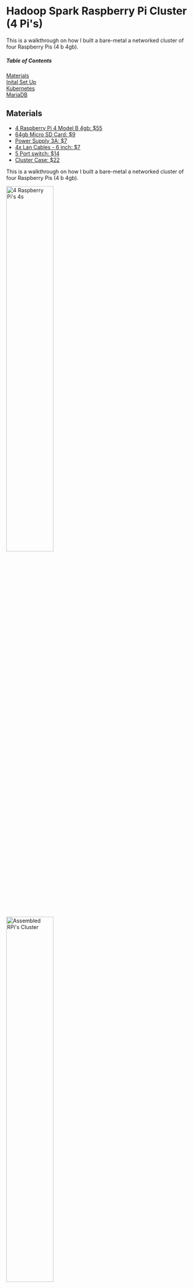 # Hadoop Spark Raspberry Pi Cluster (4 Pi's)

This is a walkthrough on how I built a bare-metal a networked cluster of four Raspberry Pis (4 b 4gb).

##### Table of Contents  
[Materials](#materials)  
[Inital Set Up](#initial-set-up)  
[Kubernetes](#kubernetes)   
[MariaDB](#mariadb) 








## Materials


* [4 Raspberry Pi 4 Model B 4gb: $55](https://www.adafruit.com/product/4296)
* [64gb Micro SD Card: $9](https://www.amazon.com/SanDisk-128GB-MicroSDXC-Ultra-Memory/dp/B07XDCZ9J3/ref=sr_1_6?dchild=1&keywords=sandisk+64gb+micro+sd+card&qid=1630199018&sr=8-6)
* [Power Supply 3A: $7](https://www.amazon.com/Power-Supply-Adapter-Switch-Raspberry/dp/B07TSDJSQH/ref=sr_1_8?dchild=1&keywords=3a+power+supply+adapter+raspberry+pi&qid=1630198961&sr=8-8)
* [4x Lan Cables - 6 inch: $7](https://www.amazon.com/gp/product/B07ZNWRQBT/ref=ppx_yo_dt_b_asin_title_o01_s00?ie=UTF8&psc=1)
* [5 Port switch: $14](https://www.amazon.com/Ethernet-Splitter-Optimization-Unmanaged-TL-SG105/dp/B00A128S24/ref=sr_1_4?dchild=1&keywords=5+port+hub&qid=1630198782&sr=8-4)
* [Cluster Case: $22](https://www.amazon.com/iUniker-Raspberry-Cluster-Heatsink-4-Layers/dp/B07CTG5N3V/ref=sr_1_1_sspa?dchild=1&keywords=iUniker+cluster&qid=1630015504&s=electronics&sr=1-1-spons&psc=1&smid=A2NBN5PD2G7LDZ&spLa=ZW5jcnlwdGVkUXVhbGlmaWVyPUFCNkM1S0Q0UFBOMk4mZW5jcnlwdGVkSWQ9QTAxMTAwNDNST1ZFWUpWTEQ3QzkmZW5jcnlwdGVkQWRJZD1BMDM1MTQ1NjJMVjJDR1oyQTQyTFUmd2lkZ2V0TmFtZT1zcF9hdGYmYWN0aW9uPWNsaWNrUmVkaXJlY3QmZG9Ob3RMb2dDbGljaz10cnVl
)


This is a walkthrough on how I built a bare-metal a networked cluster of four Raspberry Pis (4 b 4gb).

<img src="https://i.imgur.com/5XSXLmu.jpg" alt="4 Raspberry Pi's 4s" width=50% height=50%>



<img src="https://i.imgur.com/WLjUSeF.jpg" alt="Assembled RPi's Cluster" width=50% height=50%>

Hints:
You can type `vcgencmd measure_temp` in the command line to check the temperatures of your CPU. With the heatsink and fan installed it should be cooler than your typical 50 degrees. I was running at 40ish degrees.

You can also type `top` or `htop` to see your cpu usage.



## Initial Set Up

a)  Visit: https://www.raspberrypi.org/software/
Download Raspberry Pi Imager for your appropriate OS. (Choices are: windows macOS, ubuntu for x86). Install it.
b)  Visit: https://www.raspberrypi.org/software/operating-systems/
Download Raspberry Pi OS Lite, it is the smallest of the 3 image files at around 450mb. 

<img src="https://i.imgur.com/Q0AWvxK.jpg" alt="Raspberry Pi Imager" width=50% height=50%>

c)  Open the Raspberry Pi Imager. Find your downloaded OS lite file. Mount it. Select your SD card.
It will ask if you want to format it (WARNING: Please back up any files on your micro sd card).
Wait couple minutes. When it is done it will give you a notification. You can safely remove your SD card.

d)  Insert the micro SD card into the Raspberry Pi and wait for it to finish booting (3 minutes). 

e)  Turn off the power source. Remove the micro SD card and plug it back into your computer.

f)  If you are on windows it should auto load the folder, if not open it up the folder and look for `"cmdline.txt"` and open it.

g)  Add the following to the end of the line of text:
```"cgroup_memory=1 cgroup_enable=memory ip=192.168.X.XX::192.168.X.X:255.255.255.0:RaspberryPiXX:eth0:off"``` (replace all X's)
Replace the first IP address to the one you want to set it as. Replace the mask as necessary. Replace the Name as necessary.
Reference(ip=<client-ip>:<server-ip>:<gw-ip>:<netmask>:<hostname>:<device>:<autoconf>)

h) Go back to the folder and open `config.txt`. At the bottom of the file: add `arm_64bit=1`

f) Open Powershell on windows, and go to the drive of your micro SD Card, could be anything from D-E-F-G-H... then type in the appropriate letter drive like: `"F:"`
  Then type in `"new-item ssh"` and you should see a response like this:

  <img src="https://i.imgur.com/VEG9OVv.jpg" alt="PowerShell" width=50% height=50%>
  
g) Insert Micro SD Card back into the Rpi. Plug the power in. Wait a sec. SSH back into the IP address you set at step G. `ssh pi@192.168.0.31` (Your address is likely to be different). Enter `yes` at the first prompt, then the default password is `raspberry`.
  
h) We will now configure the [IP tables](https://linux.die.net/man/8/iptables) (Link to Man pages).
  
  ```
  sudo iptables -F 
  sudo update-alternatives --set iptables /usr/sbin/iptables-legacy 
  sudo update-alternatives --set ip6tables /usr/sbin/ip6tables-legacy 
  sudo reboot
  ```
  
## Kubernetes
  
a) SSH back into your Raspberry Pi that will be your master node. For me it is `ssh pi@192.168.0.31`
  
b) Install Kubernetes (specifically K3s. You can read the difference [here](https://www.civo.com/blog/k8s-vs-k3s)). 
  ```
  curl -sfL https://get.k3s.io | K3S_KUBECONFIG_MODE="644" sh -s -
  
  #Save this token from the following command to be used later in YOURTOKEN
  
  sudo cat /var/lib/rancher/k3s/server/node-token

  ```
  
  If you sucessfully installed K3s you will see this output:
  
  <img src="https://i.imgur.com/ZhCnhCt.jpg" alt="K3s" width=50% height=50
       
 c) SSH into all your other Raspberry Pi computers. Replace YOURTOKEN with the value you saved from above, your ip address, and pick a name.
  
  ```
  curl -sfL https://get.k3s.io | K3S_TOKEN="YOURTOKEN" K3S_URL="https://[your IP address]:6443" K3S_NODE_NAME="pick a name" sh 
  ```
 d) After you have sucessfully done this for each of your raspberry pi nodes. You can go back to the master node and type in `kubectl get nodes`. You should see all connected nodes with a ready status and the time it has been connected.
       
<img src="https://i.imgur.com/TJvaVtX.jpg" alt="Kube confirmation" width=50% height=50%>
  
    
## MariaDB

Next we are goign to install the M of our LE'M'P stack. MariaDB.
  
Now that you have a web server up and running, you need to install the database system to be able to store and manage data for your site.

In Debian 10, the metapackage mysql-server, which was traditionally used to install the MySQL server, was replaced by default-mysql-server. This metapackage references MariaDB, a community fork of the original MySQL server by Oracle, and it’s currently the default MySQL-compatible database server available on debian-based package manager repositories.

For longer term compatibility, however, it’s recommended that instead of using the metapackage you install MariaDB using the program’s actual package, mariadb-server.

To install this software, run:

sudo apt install mariadb-server
 
When the installation is finished, it’s recommended that you run a security script that comes pre-installed with MariaDB. This script will remove some insecure default settings and lock down access to your database system. Start the interactive script by running:

sudo mysql_secure_installation
 
This script will take you through a series of prompts where you can make some changes to your MariaDB setup. The first prompt will ask you to enter the current database root password. This is not to be confused with the system root. The database root user is an administrative user with full privileges over the database system. Because you just installed MariaDB and haven’t made any configuration changes yet, this password will be blank, so just press ENTER at the prompt.

The next prompt asks you whether you’d like to set up a database root password. Because MariaDB uses a special authentication method for the root user that is typically safer than using a password, you don’t need to set this now. Type N and then press ENTER.

From there, you can press Y and then ENTER to accept the defaults for all the subsequent questions. This will remove anonymous users and the test database, disable remote root login, and load these new rules so that MariaDB immediately respects the changes you have made.
When you’re finished, log in to the MariaDB console by typing:

sudo mariadb

```
  Welcome to the MariaDB monitor.  Commands end with ; or \g.
Your MariaDB connection id is 53
Server version: 10.3.29-MariaDB-0+deb10u1 Raspbian 10

Copyright (c) 2000, 2018, Oracle, MariaDB Corporation Ab and others.

Type 'help;' or '\h' for help. Type '\c' to clear the current input statement.

MariaDB [(none)]>
  ```

